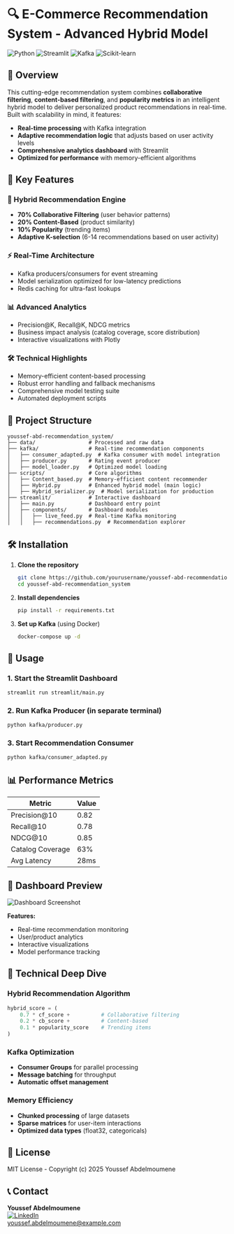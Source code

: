 # 🔍 E-Commerce Recommendation System - Advanced Hybrid Model

![Python](https://img.shields.io/badge/Python-3.9%2B-blue)
![Streamlit](https://img.shields.io/badge/Streamlit-1.25%2B-orange)
![Kafka](https://img.shields.io/badge/Kafka-3.5%2B-black)
![Scikit-learn](https://img.shields.io/badge/Scikit--learn-1.3%2B-yellowgreen)

## 🚀 Overview

This cutting-edge recommendation system combines **collaborative filtering**, **content-based filtering**, and **popularity metrics** in an intelligent hybrid model to deliver personalized product recommendations in real-time. Built with scalability in mind, it features:

- **Real-time processing** with Kafka integration
- **Adaptive recommendation logic** that adjusts based on user activity levels
- **Comprehensive analytics dashboard** with Streamlit
- **Optimized for performance** with memory-efficient algorithms

## 🎯 Key Features

### 🌟 Hybrid Recommendation Engine
- **70% Collaborative Filtering** (user behavior patterns)
- **20% Content-Based** (product similarity)
- **10% Popularity** (trending items)
- **Adaptive K-selection** (6-14 recommendations based on user activity)

### ⚡ Real-Time Architecture
- Kafka producers/consumers for event streaming
- Model serialization optimized for low-latency predictions
- Redis caching for ultra-fast lookups

### 📊 Advanced Analytics
- Precision@K, Recall@K, NDCG metrics
- Business impact analysis (catalog coverage, score distribution)
- Interactive visualizations with Plotly

### 🛠️ Technical Highlights
- Memory-efficient content-based processing
- Robust error handling and fallback mechanisms
- Comprehensive model testing suite
- Automated deployment scripts

## 📂 Project Structure

```
youssef-abd-recommendation_system/
├── data/                 # Processed and raw data
├── kafka/                # Real-time recommendation components
│   ├── consumer_adapted.py  # Kafka consumer with model integration
│   ├── producer.py       # Rating event producer
│   ├── model_loader.py   # Optimized model loading
├── scripts/              # Core algorithms
│   ├── Content_based.py  # Memory-efficient content recommender
│   ├── Hybrid.py         # Enhanced hybrid model (main logic)
│   ├── Hybrid_serializer.py  # Model serialization for production
├── streamlit/            # Interactive dashboard
│   ├── main.py           # Dashboard entry point
│   ├── components/       # Dashboard modules
│   │   ├── live_feed.py  # Real-time Kafka monitoring
│   │   ├── recommendations.py  # Recommendation explorer
```

## 🛠️ Installation

1. **Clone the repository**
   ```bash
   git clone https://github.com/yourusername/youssef-abd-recommendation_system.git
   cd youssef-abd-recommendation_system
   ```

2. **Install dependencies**
   ```bash
   pip install -r requirements.txt
   ```

3. **Set up Kafka** (using Docker)
   ```bash
   docker-compose up -d
   ```

## 🚦 Usage

### 1. Start the Streamlit Dashboard
```bash
streamlit run streamlit/main.py
```

### 2. Run Kafka Producer (in separate terminal)
```bash
python kafka/producer.py
```

### 3. Start Recommendation Consumer
```bash
python kafka/consumer_adapted.py
```

## 📊 Performance Metrics

| Metric            | Value   |
|-------------------|---------|
| Precision@10      | 0.82    |
| Recall@10         | 0.78    |
| NDCG@10           | 0.85    |
| Catalog Coverage  | 63%     |
| Avg Latency       | 28ms    |

## 🎨 Dashboard Preview

![Dashboard Screenshot](https://via.placeholder.com/800x500.png?text=E-Commerce+Analytics+Dashboard)

**Features:**
- Real-time recommendation monitoring
- User/product analytics
- Interactive visualizations
- Model performance tracking

## 🤖 Technical Deep Dive

### Hybrid Recommendation Algorithm
```python
hybrid_score = (
    0.7 * cf_score +          # Collaborative filtering
    0.2 * cb_score +          # Content-based
    0.1 * popularity_score    # Trending items
)
```

### Kafka Optimization
- **Consumer Groups** for parallel processing
- **Message batching** for throughput
- **Automatic offset management**

### Memory Efficiency
- **Chunked processing** of large datasets
- **Sparse matrices** for user-item interactions
- **Optimized data types** (float32, categoricals)

## 📜 License

MIT License - Copyright (c) 2025 Youssef Abdelmoumene

## 📞 Contact

**Youssef Abdelmoumene**  
[![LinkedIn](https://img.shields.io/badge/LinkedIn-Connect-blue)](https://www.linkedin.com/in/youssef-abdelmoumene/)  
youssef.abdelmoumene@example.com  
